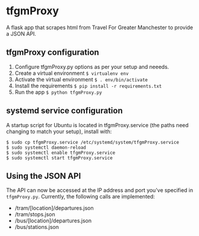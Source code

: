 tfgmProxy
========

A flask app that scrapes html from Travel For Greater Manchester to provide a JSON API.

## tfgmProxy configuration
1. Configure tfgmProxy.py options as per your setup and neeeds.
2. Create a virtual environment  `$ virtualenv env`
3. Activate the virtual environment  `$ . env/bin/activate`
4. Install the requirements `$ pip install -r requirements.txt`
5. Run the app `$ python tfgmProxy.py`

## systemd service configuration
A startup script for Ubuntu is located in tfgmProxy.service (the paths need changing to match your setup), install with:

````
$ sudo cp tfgmProxy.service /etc/systemd/system/tfgmProxy.service
$ sudo systemctl daemon-reload
$ sudo systemctl enable tfgmProxy.service
$ sudo systemctl start tfgmProxy.service 
````

## Using the JSON API
The API can now be accessed at the IP address and port you've specified in `tfgmProxy.py`.
Currently, the following calls are implemented:
* /tram/[location]/departures.json
* /tram/stops.json
* /bus/[location]/departures.json
* /bus/stations.json
